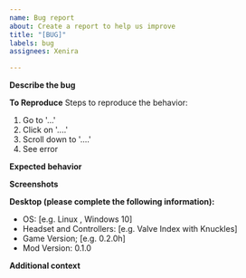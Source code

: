 ```yaml
---
name: Bug report
about: Create a report to help us improve
title: "[BUG]"
labels: bug
assignees: Xenira

---
```


**Describe the bug**
<!-- A clear and concise description of what the bug is. -->

**To Reproduce**
Steps to reproduce the behavior:
1. Go to '...'
2. Click on '....'
3. Scroll down to '....'
4. See error

**Expected behavior**
<!-- A clear and concise description of what you expected to happen. -->

**Screenshots**
<!-- If applicable, add screenshots to help explain your problem. -->

**Desktop (please complete the following information):**
 - OS: [e.g. Linux <Distro and Version>, Windows 10]
 - Headset and Controllers: [e.g. Valve Index with Knuckles]
 - Game Version; [e.g. 0.2.0h]
 - Mod Version: 0.1.0 <!-- x-release-please-version -->

**Additional context**

<!-- Add any other context about the problem here. -->
<!-- Please attach the BepInEx log file (<GAME_PATH>/BepInEx/LogOutput.log) -->
